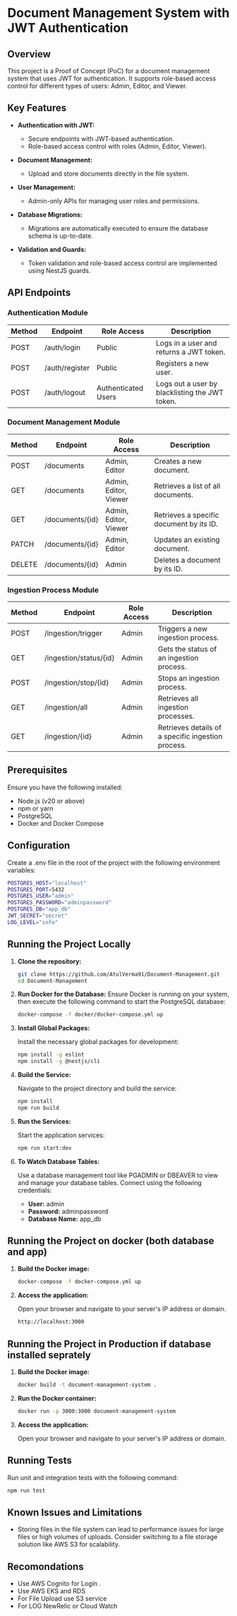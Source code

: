 # Document Management System with JWT Authentication

## Overview

This project is a Proof of Concept (PoC) for a document management system that uses JWT for authentication. It supports role-based access control for different types of users: Admin, Editor, and Viewer.

## Key Features

- **Authentication with JWT:**
  - Secure endpoints with JWT-based authentication.
  - Role-based access control with roles (Admin, Editor, Viewer).

- **Document Management:**
  - Upload and store documents directly in the file system.

- **User Management:**
  - Admin-only APIs for managing user roles and permissions.

- **Database Migrations:**
  - Migrations are automatically executed to ensure the database schema is up-to-date.

- **Validation and Guards:**
  - Token validation and role-based access control are implemented using NestJS guards.

## API Endpoints

### Authentication Module

| Method | Endpoint          | Role Access          | Description                                      |
|--------|-------------------|----------------------|--------------------------------------------------|
| POST   | /auth/login       | Public               | Logs in a user and returns a JWT token.          |
| POST   | /auth/register    | Public               | Registers a new user.                            |
| POST   | /auth/logout      | Authenticated Users  | Logs out a user by blacklisting the JWT token.   |

### Document Management Module

| Method | Endpoint          | Role Access          | Description                                      |
|--------|-------------------|----------------------|--------------------------------------------------|
| POST   | /documents        | Admin, Editor        | Creates a new document.                          |
| GET    | /documents        | Admin, Editor, Viewer| Retrieves a list of all documents.               |
| GET    | /documents/{id}   | Admin, Editor, Viewer| Retrieves a specific document by its ID.         |
| PATCH  | /documents/{id}   | Admin, Editor        | Updates an existing document.                    |
| DELETE | /documents/{id}   | Admin                | Deletes a document by its ID.                    |

### Ingestion Process Module

| Method | Endpoint                | Role Access | Description                                      |
|--------|-------------------------|-------------|--------------------------------------------------|
| POST   | /ingestion/trigger      | Admin       | Triggers a new ingestion process.                |
| GET    | /ingestion/status/{id}  | Admin       | Gets the status of an ingestion process.         |
| POST   | /ingestion/stop/{id}    | Admin       | Stops an ingestion process.                      |
| GET    | /ingestion/all          | Admin       | Retrieves all ingestion processes.               |
| GET    | /ingestion/{id}         | Admin       | Retrieves details of a specific ingestion process.|

## Prerequisites

Ensure you have the following installed:

- Node.js (v20 or above)
- npm or yarn
- PostgreSQL
- Docker and Docker Compose
## Configuration
Create a .env file in the root of the project with the following environment variables:
```bash
POSTGRES_HOST="localhost"
POSTGRES_PORT=5432
POSTGRES_USER="admin"
POSTGRES_PASSWORD="adminpassword"
POSTGRES_DB="app_db"
JWT_SECRET="secret"
LOG_LEVEL="info"
```
## Running the Project Locally

1. **Clone the repository:**

   ```bash
   git clone https://github.com/AtulVerma91/Document-Management.git
   cd Document-Management
   ```

2. **Run Docker for the Database:**
   Ensure Docker is running on your system, then execute the following command to start the PostgreSQL database:

   ```bash
   docker-compose -f docker/docker-compose.yml up
   ```

3. **Install Global Packages:**
   
   Install the necessary global packages for development:

   ```bash
   npm install -g eslint
   npm install -g @nestjs/cli
   ```

4. **Build the Service:**
   
   Navigate to the project directory and build the service:

   ```bash
   npm install
   npm run build
   ```

5. **Run the Services:**
   
   Start the application services:

   ```bash
   npm run start:dev
   ```

6. **To Watch Database Tables:**
   
   Use a database management tool like PGADMIN or DBEAVER to view and manage your database tables. Connect using the following credentials:
   
   - **User:** admin
   - **Password:** adminpassword
   - **Database Name:** app_db

## Running the Project on docker (both database and app)

1. **Build the Docker image:**

   ```bash
   docker-compose -f docker-compose.yml up
   ```

3. **Access the application:**
   
   Open your browser and navigate to your server's IP address or domain.
   ```bash
   http://localhost:3000
   ```

## Running the Project in Production if database installed seprately 

1. **Build the Docker image:**

   ```bash
   docker build -t document-management-system .
   ```

2. **Run the Docker container:**

   ```bash
   docker run -p 3000:3000 document-management-system
   ```

3. **Access the application:**
   
   Open your browser and navigate to your server's IP address or domain.

## Running Tests

Run unit and integration tests with the following command:

```bash
npm run test
```

## Known Issues and Limitations

- Storing files in the file system can lead to performance issues for large files or high volumes of uploads. Consider switching to a file storage solution like AWS S3 for scalability.

## Recomondations

- Use AWS Cognito for Login .
- Use AWS EKS and RDS
- For File Upload use S3 service
- For LOG NewRelic or Cloud Watch



